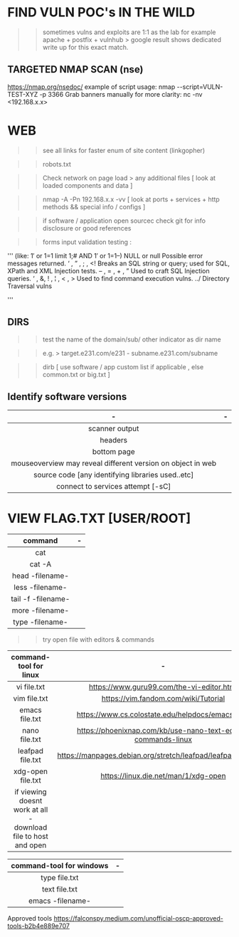 # FIND VULN POC's IN THE WILD

>> sometimes vulns and exploits are 1:1 as the lab for example apache + postfix + vulnhub > 
google result shows dedicated write up for this exact match.

## TARGETED NMAP SCAN (nse) 

https://nmap.org/nsedoc/ 
example of script usage:
nmap --script=VULN-TEST-XYZ -p 3366 <targets>
Grab banners manually for more clarity: nc -nv <192.168.x.x> <port>


# WEB

>> see all links for faster enum of site content (linkgopher)

>> robots.txt

>> Check network on page load > any additional files [ look at loaded components and data ] 

>> nmap -A -Pn 192.168.x.x -vv  [ look at ports + services + http methods && special info / configs ] 

>> if software / application open sourcec check git for info disclosure or good references

>> forms input validation testing :

''' (like: 1′ or 1=1 limit 1;#   AND   1′ or 1=1–)
    NULL or null
        Possible error messages returned.
    ‘ , ” , ; , <!
        Breaks an SQL string or query; used for SQL, XPath and XML Injection tests.
    – , = , + , ”
        Used to craft SQL Injection queries.
    ‘ , &, ! , ¦ , < , >
        Used to find command execution vulns.
    ../
        Directory Traversal vulns
                                     
  ''' 

         


## DIRS

>> test the name of the domain/sub/ other indicator as dir name 

>> e.g. > target.e231.com/e231  - subname.e231.com/subname  

>> dirb [ use software / app custom list if applicable , else common.txt or big.txt ] 



## Identify software versions
| - | - | 
|:---:|:---:|
| scanner output |
| headers |
| bottom page  |
| mouseoverview may reveal different version on object in web  |
| source code [any identifying libraries used..etc] 
| connect to services attempt [-sC] |


# VIEW FLAG.TXT [USER/ROOT] 
| command | - |
|:---:|:---:|
| cat | 
| cat -A |
| head -filename- |
| less -filename-  |
| tail -f -filename- |
| more -filename- |
| type -filename- |


>> try open file with editors & commands  

| command-tool for linux | - |
|:---:|:---:|
| vi file.txt | https://www.guru99.com/the-vi-editor.html 
| vim file.txt | https://vim.fandom.com/wiki/Tutorial 
| emacs file.txt | https://www.cs.colostate.edu/helpdocs/emacs.html
| nano file.txt  | https://phoenixnap.com/kb/use-nano-text-editor-commands-linux 
| leafpad file.txt | https://manpages.debian.org/stretch/leafpad/leafpad.1.en.html 
| xdg-open file.txt | https://linux.die.net/man/1/xdg-open
| if viewing doesnt work at all - download file to host and open|


| command-tool for windows | - |
|:---:|:---:|
| type file.txt | 
| text file.txt | 
| emacs -filename- | 



Approved tools https://falconspy.medium.com/unofficial-oscp-approved-tools-b2b4e889e707
